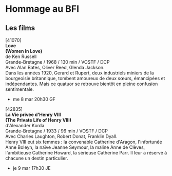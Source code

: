 # Hommage au BFI

## Les films

[41070]  
**Love**  
**(Women in Love)**  
de Ken Russell  
Grande-Bretagne / 1968 / 130 min / VOSTF / DCP  
Avec Alan Bates, Oliver Reed, Glenda Jackson.  
Dans les années 1920, Gerard et Rupert, deux industriels miniers de la bourgeoisie britannique, tombent amoureux de deux sœurs, émancipées et indépendantes. Mais ce quatuor se retrouve bientôt en pleine confusion sentimentale.

- me 8 mar 20h30 GF

[42835]  
**La Vie privée d'Henry VIII**  
**(The Private Life of Henry VIII)**  
d'Alexander Korda  
Grande-Bretagne / 1933 / 96 min / VOSTF / DCP  
Avec Charles Laughton, Robert Donat, Franklin Dyall.  
Henry VIII eut six femmes : la convenable Catherine d'Aragon, l'infortunée Anne Boleyn, la naïve Jeanne Seymour, la maline Anne de Clèves, l'ambitieuse Catherine Howard, la sérieuse Catherine Parr. Il leur a réservé à chacune un destin particulier.

- je 9 mar 17h30 JE

